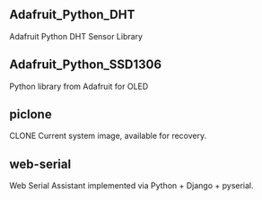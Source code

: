 ## Adafruit_Python_DHT

Adafruit Python DHT Sensor Library


## Adafruit_Python_SSD1306

Python library from Adafruit for OLED



## piclone

CLONE Current system image, available for recovery.


## web-serial

Web Serial Assistant implemented via Python + Django + pyserial.



